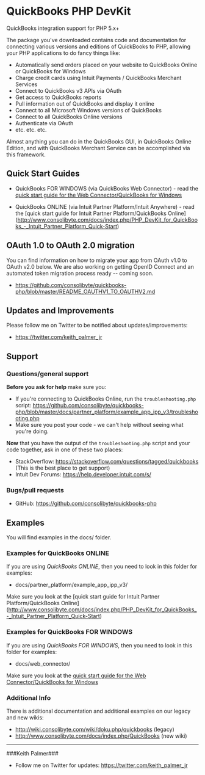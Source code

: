 QuickBooks PHP DevKit
=====================

QuickBooks integration support for PHP 5.x+

The package you've downloaded contains code and documentation for connecting various versions and editions of QuickBooks to PHP, allowing your PHP applications to do fancy things like:

- Automatically send orders placed on your website to QuickBooks Online or QuickBooks for Windows
- Charge credit cards using Intuit Payments / QuickBooks Merchant Services
- Connect to QuickBooks v3 APIs via OAuth
- Get access to QuickBooks reports
- Pull information out of QuickBooks and display it online
- Connect to all Microsoft Windows versions of QuickBooks
- Connect to all QuickBooks Online versions
- Authenticate via OAuth
- etc. etc. etc.

Almost anything you can do in the QuickBooks GUI, in QuickBooks Online Edition, and with QuickBooks Merchant Service can be accomplished via this framework.

## Quick Start Guides

* QuickBooks FOR WINDOWS (via QuickBooks Web Connector) - read the [quick start guide for the Web Connector/QuickBooks for Windows](http://www.consolibyte.com/docs/index.php/PHP_DevKit_for_QuickBooks_-_Quick-Start)

* QuickBooks ONLINE (via Intuit Partner Platform/Intuit Anywhere) - read the [quick start guide for Intuit Partner Platform/QuickBooks Online] (http://www.consolibyte.com/docs/index.php/PHP_DevKit_for_QuickBooks_-_Intuit_Partner_Platform_Quick-Start)


## OAuth 1.0 to OAuth 2.0 migration

You can find information on how to migrate your app from OAuth v1.0 to OAuth v2.0 below. We are also working on getting OpenID Connect and an automated token migration process ready -- coming soon.

* <https://github.com/consolibyte/quickbooks-php/blob/master/README_OAUTHV1_TO_OAUTHV2.md>

## Updates and Improvements

Please follow me on Twitter to be notified about updates/improvements:

- https://twitter.com/keith_palmer_jr


## Support

### Questions/general support 

**Before you ask for help** make sure you: 

- If you're connecting to QuickBooks Online, run the `troubleshooting.php` script: <https://github.com/consolibyte/quickbooks-php/blob/master/docs/partner_platform/example_app_ipp_v3/troubleshooting.php>
- Make sure you post your code - we can't help without seeing what you're doing.

**Now** that you have the output of the `troubleshooting.php` script and your code together, ask in one of these two places: 

- StackOverflow: <https://stackoverflow.com/questions/tagged/quickbooks> (This is the best place to get support)
- Intuit Dev Forums: <https://help.developer.intuit.com/s/>

### Bugs/pull requests 

- GitHub: <https://github.com/consolibyte/quickbooks-php>

## Examples

You will find examples in the docs/ folder.


### Examples for QuickBooks ONLINE

If you are using *QuickBooks ONLINE*, then you need to look in this folder for examples:

* docs/partner_platform/example_app_ipp_v3/

Make sure you look at the [quick start guide for Intuit Partner Platform/QuickBooks Online] (http://www.consolibyte.com/docs/index.php/PHP_DevKit_for_QuickBooks_-_Intuit_Partner_Platform_Quick-Start)


### Examples for QuickBooks FOR WINDOWS

If you are using *QuickBooks FOR WINDOWS*, then you need to look in this folder for examples:

* docs/web_connector/

Make sure you look at the [quick start guide for the Web Connector/QuickBooks for Windows](http://www.consolibyte.com/docs/index.php/PHP_DevKit_for_QuickBooks_-_Quick-Start)


### Additional Info

There is additional documentation and additional examples on our legacy and new wikis:

- http://wiki.consolibyte.com/wiki/doku.php/quickbooks     (legacy)
- http://www.consolibyte.com/docs/index.php/QuickBooks     (new wiki)




-------------------------------------
###Keith Palmer###
- Follow me on Twitter for updates: https://twitter.com/keith_palmer_jr
